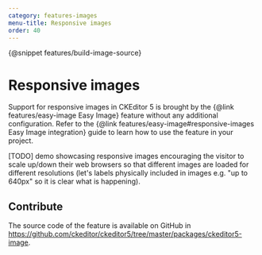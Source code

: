 ```yaml
---
category: features-images
menu-title: Responsive images
order: 40
---
```

{@snippet features/build-image-source}

# Responsive images

Support for responsive images in CKEditor 5 is brought by the {@link features/easy-image Easy Image} feature without any additional configuration. Refer to the {@link features/easy-image#responsive-images Easy Image integration} guide to learn how to use the feature in your project.

[TODO] demo showcasing responsive images encouraging the visitor to scale up/down their web browsers
so that different images are loaded for different resolutions (let's labels physically included in images e.g. "up to 640px" so it is clear what is happening).

## Contribute

The source code of the feature is available on GitHub in https://github.com/ckeditor/ckeditor5/tree/master/packages/ckeditor5-image.
